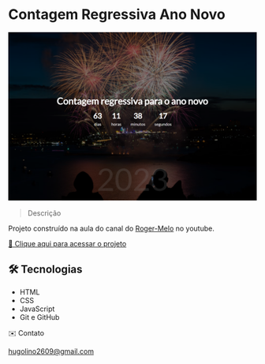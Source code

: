 # Contagem Regressiva Ano Novo

![preview](./preview_1.png)

> Descrição

Projeto construído na aula do canal do [Roger-Melo](https://youtu.be/ms0mXabu5RY) no youtube.

[🔗 Clique aqui para acessar o projeto](https://hugolinobg.github.io/contagem-regressiva-ano-novo/)

## 🛠️ Tecnologias

- HTML
- CSS
- JavaScript
- Git e GitHub

✉️ Contato

hugolino2609@gmail.com
